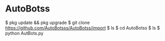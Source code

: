 # AutoBotss
$ pkg update && pkg upgrade
$ git clone https://github.com/AutoBotsss/AutoBotss/import
$ ls
$ cd AutoBotss
$ ls
$ python AutBots.py

